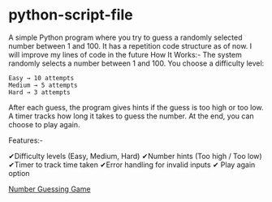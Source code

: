# python-script-file
A simple Python program where you try to guess a randomly selected number between 1 and 100.
It has a repetition code structure as of now. I will improve my lines of code in the future
How It Works:-
The system randomly selects a number between 1 and 100.
You choose a difficulty level:

    Easy → 10 attempts
    Medium → 5 attempts
    Hard → 3 attempts

After each guess, the program gives hints if the guess is too high or too low.
A timer tracks how long it takes to guess the number.
At the end, you can choose to play again.

Features:-

✔Difficulty levels (Easy, Medium, Hard)
✔Number hints (Too high / Too low)
✔Timer to track time taken
✔Error handling for invalid inputs
✔ Play again option


[Number Guessing Game ](https://roadmap.sh/projects/number-guessing-game)

